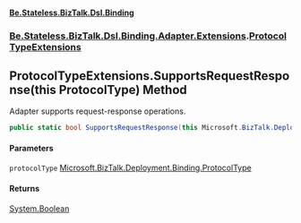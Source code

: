 #### [Be.Stateless.BizTalk.Dsl.Binding](README.md 'README')
### [Be.Stateless.BizTalk.Dsl.Binding.Adapter.Extensions](Be.Stateless.BizTalk.Dsl.Binding.Adapter.Extensions.md 'Be.Stateless.BizTalk.Dsl.Binding.Adapter.Extensions').[ProtocolTypeExtensions](ProtocolTypeExtensions.md 'Be.Stateless.BizTalk.Dsl.Binding.Adapter.Extensions.ProtocolTypeExtensions')

## ProtocolTypeExtensions.SupportsRequestResponse(this ProtocolType) Method

Adapter supports request-response operations.

```csharp
public static bool SupportsRequestResponse(this Microsoft.BizTalk.Deployment.Binding.ProtocolType protocolType);
```
#### Parameters

<a name='Be.Stateless.BizTalk.Dsl.Binding.Adapter.Extensions.ProtocolTypeExtensions.SupportsRequestResponse(thisMicrosoft.BizTalk.Deployment.Binding.ProtocolType).protocolType'></a>

`protocolType` [Microsoft.BizTalk.Deployment.Binding.ProtocolType](https://docs.microsoft.com/en-us/dotnet/api/Microsoft.BizTalk.Deployment.Binding.ProtocolType 'Microsoft.BizTalk.Deployment.Binding.ProtocolType')

#### Returns
[System.Boolean](https://docs.microsoft.com/en-us/dotnet/api/System.Boolean 'System.Boolean')